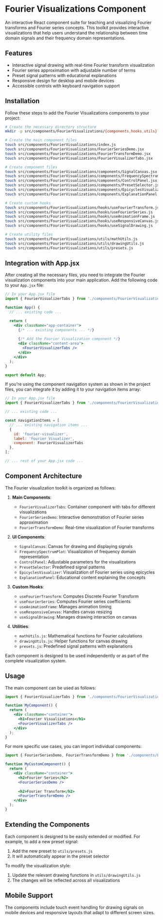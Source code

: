 # Fourier Visualizations Component

An interactive React component suite for teaching and visualizing Fourier transforms and Fourier series concepts. This toolkit provides interactive visualizations that help users understand the relationship between time domain signals and their frequency domain representations.

## Features

- Interactive signal drawing with real-time Fourier transform visualization
- Fourier series approximation with adjustable number of terms
- Preset signal patterns with educational explanations
- Responsive design for desktop and mobile devices
- Accessible controls with keyboard navigation support

## Installation

Follow these steps to add the Fourier Visualizations components to your project:

```bash
# Create the necessary directory structure
mkdir -p src/components/FourierVisualizations/{components,hooks,utils}

# Create the main component files
touch src/components/FourierVisualizations/index.js
touch src/components/FourierVisualizations/FourierSeriesDemo.jsx
touch src/components/FourierVisualizations/FourierTransformDemo.jsx
touch src/components/FourierVisualizations/FourierVisualizerTabs.jsx

# Create component files
touch src/components/FourierVisualizations/components/SignalCanvas.jsx
touch src/components/FourierVisualizations/components/FrequencySpectrumPlot.jsx
touch src/components/FourierVisualizations/components/ControlPanel.jsx
touch src/components/FourierVisualizations/components/PresetSelector.jsx
touch src/components/FourierVisualizations/components/EpicyclesVisualizer.jsx
touch src/components/FourierVisualizations/components/ExplanationPanel.jsx

# Create custom hooks
touch src/components/FourierVisualizations/hooks/useFourierTransform.js
touch src/components/FourierVisualizations/hooks/useFourierSeries.js
touch src/components/FourierVisualizations/hooks/useAnimationFrame.js
touch src/components/FourierVisualizations/hooks/useResponsiveCanvas.js
touch src/components/FourierVisualizations/hooks/useSignalDrawing.js

# Create utility files
touch src/components/FourierVisualizations/utils/mathUtils.js
touch src/components/FourierVisualizations/utils/drawingUtils.js
touch src/components/FourierVisualizations/utils/presets.js
```

## Integration with App.jsx

After creating all the necessary files, you need to integrate the Fourier visualization components into your main application. Add the following code to your `App.jsx` file:

```jsx
// In your App.jsx file
import { FourierVisualizerTabs } from './components/FourierVisualizations';

function App() {
  // ... existing code ...

  return (
    <div className="app-container">
      {/* ... existing components ... */}
      
      {/* Add the Fourier Visualization component */}
      <div className="content-area">
        <FourierVisualizerTabs />
      </div>
    </div>
  );
}

export default App;
```

If you're using the component navigation system as shown in the project files, you can integrate it by adding it to your navigation items array:

```jsx
// In your App.jsx file
import { FourierVisualizerTabs } from './components/FourierVisualizations';

// ... existing code ...

const navigationItems = [
  // ... existing navigation items ...
  { 
    id: 'fourier-visualizer', 
    label: 'Fourier Visualizer', 
    component: FourierVisualizerTabs 
  },
];

// ... rest of your App.jsx code ...
```

## Component Architecture

The Fourier visualization toolkit is organized as follows:

1. **Main Components**:
   - `FourierVisualizerTabs`: Container component with tabs for different visualizations
   - `FourierSeriesDemo`: Interactive demonstration of Fourier series approximation
   - `FourierTransformDemo`: Real-time visualization of Fourier transforms

2. **UI Components**:
   - `SignalCanvas`: Canvas for drawing and displaying signals
   - `FrequencySpectrumPlot`: Visualization of frequency domain representation
   - `ControlPanel`: Adjustable parameters for the visualizations
   - `PresetSelector`: Predefined signal patterns
   - `EpicyclesVisualizer`: Visualization of Fourier series using epicycles
   - `ExplanationPanel`: Educational content explaining the concepts

3. **Custom Hooks**:
   - `useFourierTransform`: Computes Discrete Fourier Transform
   - `useFourierSeries`: Computes Fourier series coefficients
   - `useAnimationFrame`: Manages animation timing
   - `useResponsiveCanvas`: Handles canvas resizing
   - `useSignalDrawing`: Manages drawing interaction on canvas

4. **Utilities**:
   - `mathUtils.js`: Mathematical functions for Fourier calculations
   - `drawingUtils.js`: Helper functions for canvas drawing
   - `presets.js`: Predefined signal patterns with explanations

Each component is designed to be used independently or as part of the complete visualization system.

## Usage

The main component can be used as follows:

```jsx
import { FourierVisualizerTabs } from './components/FourierVisualizations';

function MyComponent() {
  return (
    <div className="container">
      <h1>Fourier Visualizations</h1>
      <FourierVisualizerTabs />
    </div>
  );
}
```

For more specific use cases, you can import individual components:

```jsx
import { FourierSeriesDemo, FourierTransformDemo } from './components/FourierVisualizations';

function MyCustomComponent() {
  return (
    <div className="container">
      <h2>Fourier Series</h2>
      <FourierSeriesDemo />
      
      <h2>Fourier Transform</h2>
      <FourierTransformDemo />
    </div>
  );
}
```

## Extending the Components

Each component is designed to be easily extended or modified. For example, to add a new preset signal:

1. Add the new preset to `utils/presets.js`
2. It will automatically appear in the preset selector

To modify the visualization style:

1. Update the relevant drawing functions in `utils/drawingUtils.js`
2. The changes will be reflected across all visualizations

## Mobile Support

The components include touch event handling for drawing signals on mobile devices and responsive layouts that adapt to different screen sizes.